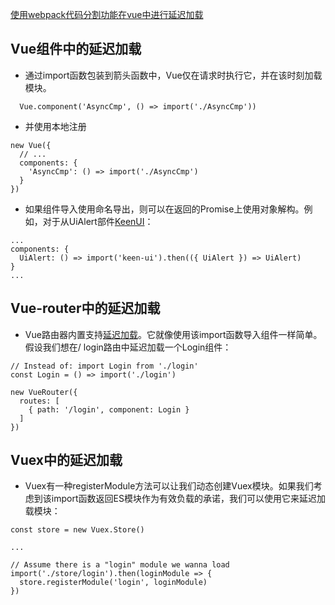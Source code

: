 [使用webpack代码分割功能在vue中进行延迟加载](https://alexjoverm.github.io/2017/07/16/Lazy-load-in-Vue-using-Webpack-s-code-splitting/)

## Vue组件中的延迟加载

- 通过import函数包装到箭头函数中，Vue仅在请求时执行它，并在该时刻加载模块。

```
  Vue.component('AsyncCmp', () => import('./AsyncCmp'))
```
- 并使用本地注册

```
new Vue({
  // ...
  components: {
    'AsyncCmp': () => import('./AsyncCmp')
  }
})
```

- 如果组件导入使用命名导出，则可以在返回的Promise上使用对象解构。例如，对于从UiAlert部件[KeenUI](https://github.com/JosephusPaye/Keen-UI)：

```
...
components: {
  UiAlert: () => import('keen-ui').then(({ UiAlert }) => UiAlert)
}
...

```

## Vue-router中的延迟加载

- Vue路由器内置支持[延迟加载](https://router.vuejs.org/guide/advanced/lazy-loading.html)。它就像使用该import函数导入组件一样简单。假设我们想在/ login路由中延迟加载一个Login组件：


```
// Instead of: import Login from './login'
const Login = () => import('./login')

new VueRouter({
  routes: [
    { path: '/login', component: Login }
  ]
})

```



## Vuex中的延迟加载

- Vuex有一种registerModule方法可以让我们动态创建Vuex模块。如果我们考虑到该import函数返回ES模块作为有效负载的承诺，我们可以使用它来延迟加载模块：

```
const store = new Vuex.Store()

...

// Assume there is a "login" module we wanna load
import('./store/login').then(loginModule => {
  store.registerModule('login', loginModule)
})

```